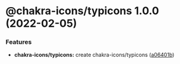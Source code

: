 # @chakra-icons/typicons 1.0.0 (2022-02-05)

### Features

- **chakra-icons/typicons:** create chakra-icons/typicons ([a06401b](https://github.com/kodingdotninja/chakra-icons/commit/a06401b9cf9b1aff57e54f3013cfb99097f1aafb))
